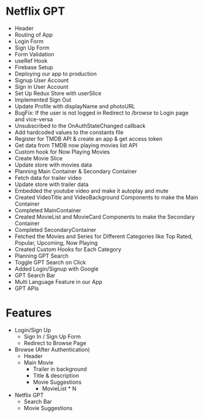 # Netflix GPT

- Header
- Routing of App
- Login Form
- Sign Up Form
- Form Validation
- useRef Hook
- Firebase Setup 
- Deploying our app to production
- Signup User Account
- Sign in User Account
- Set Up Redux Store with userSlice
- Implemented Sign Out
- Update Profile with displayName and photoURL
- BugFix: If the user is not logged in Redirect to /browse to Login page and vice-versa
- Unsubscribed to the OnAuthStateChanged callback 
- Add hardcoded values to the constants file
- Register for TMDB API & create an app & get access token 
- Get data from TMDB now playing movies list API  
- Custom hook for Now Playing Movies
- Create Movie Slice
- Update store with movies data
- Planning Main Container & Secondary Container
- Fetch data for trailer video
- Update store with trailer data
- Embedded the youtube video and make it autoplay and mute 
- Created VideoTitle and VideoBackground Components to make the Main Container
- Completed MainContainer
- Created MovieList and MovieCard Components to make the Secondary Container
- Completed SecondaryContainer
- Fetched the Movies and Series for Different Categories like Top Rated, Popular, Upcoming, Now Playing
- Created Custom Hooks for Each Category
- Planning GPT Search 
- Toggle GPT Search on Click
- Added Login/Signup with Google
- GPT Search Bar 
- Multi Language Feature in our App
- GPT APIs


# Features 

- Login/Sign Up
  - Sign In / Sign Up Form
  - Redirect to Browse Page
- Browse (After Authentication)
  - Header
  - Main Movie 
    - Trailer in background
    - Title & description
    - Movie Suggestions
      - MovieList * N
- Netflix GPT
    - Search Bar
    - Movie Suggestions
